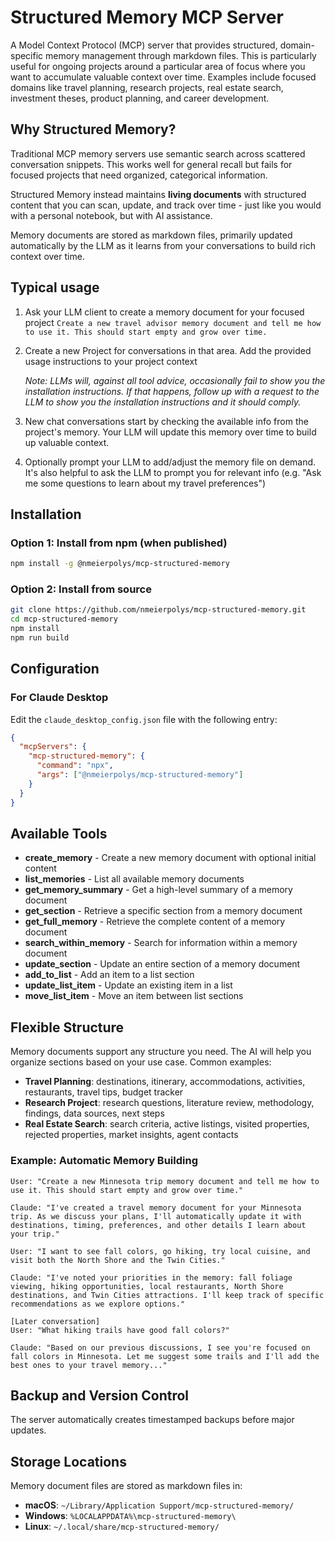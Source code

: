 # Structured Memory MCP Server

A Model Context Protocol (MCP) server that provides structured, domain-specific memory management through markdown files. This is particularly useful for ongoing projects around a particular area of focus where you want to accumulate valuable context over time. Examples include focused domains like travel planning, research projects, real estate search, investment theses, product planning, and career development.

## Why Structured Memory?

Traditional MCP memory servers use semantic search across scattered conversation snippets. This works well for general recall but fails for focused projects that need organized, categorical information.

Structured Memory instead maintains **living documents** with structured content that you can scan, update, and track over time - just like you would with a personal notebook, but with AI assistance.

Memory documents are stored as markdown files, primarily updated automatically by the LLM as it learns from your conversations to build rich context over time.

## Typical usage
1. Ask your LLM client to create a memory document for your focused project
   `Create a new travel advisor memory document and tell me how to use it. This should start empty and grow over time.`
2. Create a new Project for conversations in that area. Add the provided usage instructions to your project context

    *Note: LLMs will, against all tool advice, occasionally fail to show you the installation instructions. If that happens, follow up with a request to the LLM to show you the installation instructions and it should comply.*

3. New chat conversations start by checking the available info from the project's memory. Your LLM will update this memory over time to build up valuable context.
4. Optionally prompt your LLM to add/adjust the memory file on demand. It's also helpful to ask the LLM to prompt you for relevant info (e.g. "Ask me some questions to learn about my travel preferences")

## Installation

### Option 1: Install from npm (when published)
```bash
npm install -g @nmeierpolys/mcp-structured-memory
```

### Option 2: Install from source
```bash
git clone https://github.com/nmeierpolys/mcp-structured-memory.git
cd mcp-structured-memory
npm install
npm run build
```

## Configuration

### For Claude Desktop
Edit the `claude_desktop_config.json` file with the following entry:

```json
{
  "mcpServers": {
    "mcp-structured-memory": {
      "command": "npx",
      "args": ["@nmeierpolys/mcp-structured-memory"]
    }
  }
}
```

## Available Tools

- **create_memory** - Create a new memory document with optional initial content
- **list_memories** - List all available memory documents
- **get_memory_summary** - Get a high-level summary of a memory document
- **get_section** - Retrieve a specific section from a memory document
- **get_full_memory** - Retrieve the complete content of a memory document
- **search_within_memory** - Search for information within a memory document
- **update_section** - Update an entire section of a memory document
- **add_to_list** - Add an item to a list section
- **update_list_item** - Update an existing item in a list
- **move_list_item** - Move an item between list sections

## Flexible Structure

Memory documents support any structure you need. The AI will help you organize sections based on your use case. Common examples:

- **Travel Planning**: destinations, itinerary, accommodations, activities, restaurants, travel tips, budget tracker
- **Research Project**: research questions, literature review, methodology, findings, data sources, next steps
- **Real Estate Search**: search criteria, active listings, visited properties, rejected properties, market insights, agent contacts

### Example: Automatic Memory Building

```
User: "Create a new Minnesota trip memory document and tell me how to use it. This should start empty and grow over time."

Claude: "I've created a travel memory document for your Minnesota trip. As we discuss your plans, I'll automatically update it with destinations, timing, preferences, and other details I learn about your trip."

User: "I want to see fall colors, go hiking, try local cuisine, and visit both the North Shore and the Twin Cities."

Claude: "I've noted your priorities in the memory: fall foliage viewing, hiking opportunities, local restaurants, North Shore destinations, and Twin Cities attractions. I'll keep track of specific recommendations as we explore options."

[Later conversation]
User: "What hiking trails have good fall colors?"

Claude: "Based on our previous discussions, I see you're focused on fall colors in Minnesota. Let me suggest some trails and I'll add the best ones to your travel memory..."
```

## Backup and Version Control

The server automatically creates timestamped backups before major updates.

## Storage Locations

Memory document files are stored as markdown files in:

- **macOS**: `~/Library/Application Support/mcp-structured-memory/`
- **Windows**: `%LOCALAPPDATA%\mcp-structured-memory\`
- **Linux**: `~/.local/share/mcp-structured-memory/`

